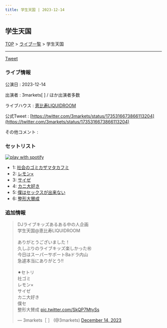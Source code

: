 ```yaml
---
title: 学生天国 | 2023-12-14
---
```

## 学生天国

[TOP](/setlist/) > [ライブ一覧](lives.html) > 学生天国

___

<a href="https://twitter.com/share?ref_src=twsrc%5Etfw" data-text="3markets[ ]セットリスト > 学生天国" class="twitter-share-button" data-via="3markets" data-hashtags="3markets" data-related="3markets" data-show-count="false">Tweet</a>

### ライブ情報

公演日
:    2023-12-14

出演者
:    3markets[ ] / ほか出演者多数

ライブハウス
:    [恵比寿LIQUIDROOM](livehouse001.html)

公式Tweet
:    [https://twitter.com/3markets/status/1735316673866113204](https://twitter.com/3markets/status/1735316673866113204)

その他コメント
:    

### セットリスト


[![play with spotify](images/spotify-icon.png)](https://open.spotify.com/playlist/6b4kUSCc2tE98Hq56f59RG)



*  1: [社会のゴミカザマタカフミ](song002.html)
*  2: [レモン×](song003.html)
*  3: [サイゼ](song004.html)
*  4: [カニ大好き](song079.html)
*  5: [僕はセックスが出来ない](song006.html)
*  6: [整形大賛成](song005.html)


### 追加情報



<blockquote class="twitter-tweet"><p lang="ja" dir="ltr">DJライブキッズあるある中の人企画<br>学生天国@恵比寿LIQUIDROOM<br><br>ありがとうございました！<br>久しぶりのライブキッズ楽しかった㊗️<br>今日はスーパーサポートBaドラ内山<br>急遽本当にありがとう‼️<br><br>⚫︎セトリ<br>社ゴミ<br>レモン×<br>サイゼ<br>カニ大好き<br>僕セ<br>整形大賛成 <a href="https://t.co/SkQP7MtySs">pic.twitter.com/SkQP7MtySs</a></p>&mdash; 3markets［ ］ (@3markets) <a href="https://twitter.com/3markets/status/1735316673866113204?ref_src=twsrc%5Etfw">December 14, 2023</a></blockquote>
<script async src="https://platform.twitter.com/widgets.js" charset="utf-8"></script>




<script async src="https://platform.twitter.com/widgets.js" charset="utf-8"></script>